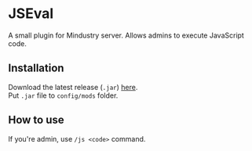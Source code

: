 # JSEval
A small plugin for Mindustry server. Allows admins to execute JavaScript code.

## Installation
Download the latest release (`.jar`) [here](https://github.com/summetdev/JSEval/releases/latest). <br>
Put `.jar` file to `config/mods` folder.

## How to use
If you're admin, use `/js <code>` command.
